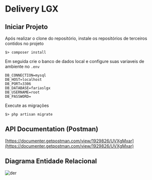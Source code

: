 # Delivery LGX

## Iniciar Projeto

Após realizar o clone do repositório, instale os repositórios de terceiros contidos no projeto

    $> composer install

Em seguida crie o banco de dados local e configure suas variaveis de ambiente no `.env`

    DB_CONNECTION=mysql
    DB_HOST=localhost
    DB_PORT=3306
    DB_DATABASE=fariaslgx
    DB_USERNAME=root
    DB_PASSWORD=

Execute as migrações

    $> php artisan migrate


## API Documentation (Postman)

[https://documenter.getpostman.com/view/1929826/UVXgMxar](https://documenter.getpostman.com/view/1929826/UVXgMxar)

## Diagrama Entidade Relacional

![der](https://api.fariaslgx.com/storage/images/der.png)

